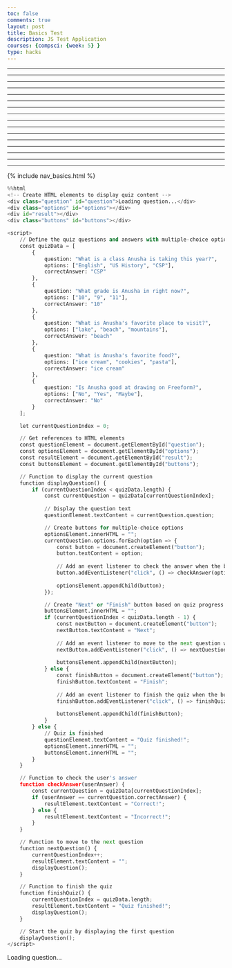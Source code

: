 ```yaml
---
toc: false
comments: true
layout: post
title: Basics Test
description: JS Test Application
courses: {compsci: {week: 5} }
type: hacks
---
```

---
---
---
---
---
---
---
---
---
---
---
---
---
---
---
---

{% include nav_basics.html %}


```python
%%html
<!-- Create HTML elements to display quiz content -->
<div class="question" id="question">Loading question...</div>
<div class="options" id="options"></div>
<div id="result"></div>
<div class="buttons" id="buttons"></div>

<script>
    // Define the quiz questions and answers with multiple-choice options
    const quizData = [
        {
            question: "What is a class Anusha is taking this year?",
            options: ["English", "US History", "CSP"],
            correctAnswer: "CSP"
        },
        {
            question: "What grade is Anusha in right now?",
            options: ["10", "9", "11"],
            correctAnswer: "10"
        },
        {
            question: "What is Anusha's favorite place to visit?",
            options: ["lake", "beach", "mountains"],
            correctAnswer: "beach"
        },
        {
            question: "What is Anusha's favorite food?",
            options: ["ice cream", "cookies", "pasta"],
            correctAnswer: "ice cream"
        },
        {
            question: "Is Anusha good at drawing on Freeform?",
            options: ["No", "Yes", "Maybe"],
            correctAnswer: "No"
        }
    ];

    let currentQuestionIndex = 0;

    // Get references to HTML elements
    const questionElement = document.getElementById("question");
    const optionsElement = document.getElementById("options");
    const resultElement = document.getElementById("result");
    const buttonsElement = document.getElementById("buttons");

    // Function to display the current question
    function displayQuestion() {
        if (currentQuestionIndex < quizData.length) {
            const currentQuestion = quizData[currentQuestionIndex];
            
            // Display the question text
            questionElement.textContent = currentQuestion.question;

            // Create buttons for multiple-choice options
            optionsElement.innerHTML = "";
            currentQuestion.options.forEach(option => {
                const button = document.createElement("button");
                button.textContent = option;
                
                // Add an event listener to check the answer when the button is clicked
                button.addEventListener("click", () => checkAnswer(option));
                
                optionsElement.appendChild(button);
            });

            // Create "Next" or "Finish" button based on quiz progress
            buttonsElement.innerHTML = "";
            if (currentQuestionIndex < quizData.length - 1) {
                const nextButton = document.createElement("button");
                nextButton.textContent = "Next";
                
                // Add an event listener to move to the next question when the button is clicked
                nextButton.addEventListener("click", () => nextQuestion());
                
                buttonsElement.appendChild(nextButton);
            } else {
                const finishButton = document.createElement("button");
                finishButton.textContent = "Finish";
                
                // Add an event listener to finish the quiz when the button is clicked
                finishButton.addEventListener("click", () => finishQuiz());
                
                buttonsElement.appendChild(finishButton);
            }
        } else {
            // Quiz is finished
            questionElement.textContent = "Quiz finished!";
            optionsElement.innerHTML = "";
            buttonsElement.innerHTML = "";
        }
    }

    // Function to check the user's answer
    function checkAnswer(userAnswer) {
        const currentQuestion = quizData[currentQuestionIndex];
        if (userAnswer == currentQuestion.correctAnswer) {
            resultElement.textContent = "Correct!";
        } else {
            resultElement.textContent = "Incorrect!";
        }
    }

    // Function to move to the next question
    function nextQuestion() {
        currentQuestionIndex++;
        resultElement.textContent = "";
        displayQuestion();
    }

    // Function to finish the quiz
    function finishQuiz() {
        currentQuestionIndex = quizData.length;
        resultElement.textContent = "Quiz finished!";
        displayQuestion();
    }

    // Start the quiz by displaying the first question
    displayQuestion();
</script>

```


<!-- Create HTML elements to display quiz content -->
<div class="question" id="question">Loading question...</div>
<div class="options" id="options"></div>
<div id="result"></div>
<div class="buttons" id="buttons"></div>

<script>
    // Define the quiz questions and answers with multiple-choice options
    const quizData = [
        {
            question: "What is a class Anusha is taking this year?",
            options: ["English", "US History", "CSP"],
            correctAnswer: "CSP"
        },
        {
            question: "What grade is Anusha in right now?",
            options: ["10", "9", "11"],
            correctAnswer: "10"
        },
        {
            question: "What is Anusha's favorite place to visit?",
            options: ["lake", "beach", "mountains"],
            correctAnswer: "beach"
        },
        {
            question: "What is Anusha's favorite food?",
            options: ["ice cream", "cookies", "pasta"],
            correctAnswer: "ice cream"
        },
        {
            question: "Is Anusha good at drawing on Freeform?",
            options: ["No", "Yes", "Maybe"],
            correctAnswer: "No"
        }
    ];

    let currentQuestionIndex = 0;

    // Get references to HTML elements
    const questionElement = document.getElementById("question");
    const optionsElement = document.getElementById("options");
    const resultElement = document.getElementById("result");
    const buttonsElement = document.getElementById("buttons");

    // Function to display the current question
    function displayQuestion() {
        if (currentQuestionIndex < quizData.length) {
            const currentQuestion = quizData[currentQuestionIndex];

            // Display the question text
            questionElement.textContent = currentQuestion.question;

            // Create buttons for multiple-choice options
            optionsElement.innerHTML = "";
            currentQuestion.options.forEach(option => {
                const button = document.createElement("button");
                button.textContent = option;

                // Add an event listener to check the answer when the button is clicked
                button.addEventListener("click", () => checkAnswer(option));

                optionsElement.appendChild(button);
            });

            // Create "Next" or "Finish" button based on quiz progress
            buttonsElement.innerHTML = "";
            if (currentQuestionIndex < quizData.length - 1) {
                const nextButton = document.createElement("button");
                nextButton.textContent = "Next";

                // Add an event listener to move to the next question when the button is clicked
                nextButton.addEventListener("click", () => nextQuestion());

                buttonsElement.appendChild(nextButton);
            } else {
                const finishButton = document.createElement("button");
                finishButton.textContent = "Finish";

                // Add an event listener to finish the quiz when the button is clicked
                finishButton.addEventListener("click", () => finishQuiz());

                buttonsElement.appendChild(finishButton);
            }
        } else {
            // Quiz is finished
            questionElement.textContent = "Quiz finished!";
            optionsElement.innerHTML = "";
            buttonsElement.innerHTML = "";
        }
    }

    // Function to check the user's answer
    function checkAnswer(userAnswer) {
        const currentQuestion = quizData[currentQuestionIndex];
        if (userAnswer == currentQuestion.correctAnswer) {
            resultElement.textContent = "Correct!";
        } else {
            resultElement.textContent = "Incorrect!";
        }
    }

    // Function to move to the next question
    function nextQuestion() {
        currentQuestionIndex++;
        resultElement.textContent = "";
        displayQuestion();
    }

    // Function to finish the quiz
    function finishQuiz() {
        currentQuestionIndex = quizData.length;
        resultElement.textContent = "Quiz finished!";
        displayQuestion();
    }

    // Start the quiz by displaying the first question
    displayQuestion();
</script>


